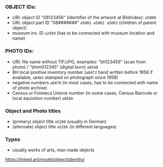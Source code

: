 ### OBJECT IDs:

- URI: object ID "08123456" (identifier of the artwork at Bildindex): <code>a5000</code>
- URI: object part ID "08#######" <code>a5001 a5002  a5003</code> (children of parent object)
- museum inv. ID <code>a2950</code> (has to be connected with museum location and name)

### PHOTO IDs:

- URI: file name without TIF/JPG, examples: "bh123456" (scan from photo) / "bhim012345" (digital born) <code>a8540</code>
- BH local positive inventory number (<code>a8472</code> hand written before 1958 if available, <code>a84bh</code> stamped on photograph since 1958)
- negative numbers <code>a8470</code> (in most cases, has to be connected with name of photo archive)
- Census or Fototeca Unione number <a85bh> (in some cases, Census Barcode or local aquisition number) <code>a85bh</code>

### Object and Photo titles

- (primary) object title <code>a5200</code> (usually in German)
- (alternate) object title <code>a52bh</code> (in different languages)

### Types

- usually works of arts, man made objects

https://linked.art/model/object/identity/
